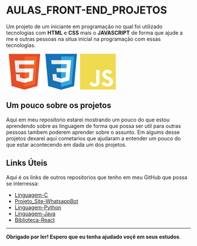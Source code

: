 # AULAS_FRONT-END_PROJETOS
Um projeto de um iniciante em programação no qual foi utilizado tecnologias com **HTML** e **CSS** mais o **JAVASCRIPT**  de forma que ajude a me e outras pessoas na situa inicial na programação com essas tecnologias.


<div style="display: flex" style="align-itens: center">
  <br>
  <img align="center" alt="HTML" height="100" width="100" src="https://raw.githubusercontent.com/devicons/devicon/master/icons/html5/html5-original.svg">
  <img align="center" alt="CSS" height="100" width="100" src="https://raw.githubusercontent.com/devicons/devicon/master/icons/css3/css3-original.svg">
  <img align="center" alt="Js" height="100" width="100" src="https://raw.githubusercontent.com/devicons/devicon/master/icons/javascript/javascript-plain.svg">
</div>


## Um pouco sobre os projetos 

Aqui em meu repositorio estarei mostrando um pouco do que estou aprendendo sobre as linguagem de forma que possa ser util para outras pessoas tambem poderem aprender sobre o assunto.
Em algums desse projetos dexarei aqui cometarios que ajudaram a entender um pouco do que estar acontecendo em dada um dos projetos.


## Links Úteis

Aqui é os links de outros repositorios que tenho em meu GitHub que possa se interressa:

- [Linguagem-C](https://github.com/Igornalves/Linguagem-C)
- [Projeto_Site-WhatsappBot](https://github.com/Igornalves/Projeto_Site-WhatsappBot)
- [Linguagem-Python](https://github.com/Igornalves/Linguagem-Python)
- [Linguagem-Java](https://github.com/Igornalves/Linguagem_Java)
- [Biblioteca-React](https://github.com/Igornalves/Biblioteca-React)

---

**Obrigado por ler! Espero que eu tenha ajudado voçê em seus estudos**.
